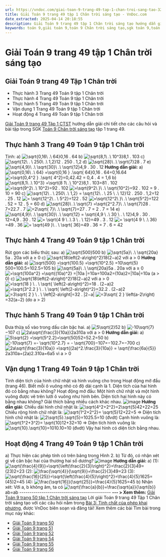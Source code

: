 ```yaml
---
url: https://vndoc.com/giai-toan-9-trang-49-tap-1-chan-troi-sang-tao-323648
title: Giải Toán 9 trang 49 tập 1 Chân trời sáng tạo - VnDoc.com
date_extracted: 2025-04-14 20:18:55
description: Giải Toán 9 trang 49 tập 1 Chân trời sáng tạo hướng dẫn giải chi tiết các câu hỏi và bài tập trong SGK Toán 9 Chân trời sáng tạo tập 1.
keywords: toán 9,giải toán 9,toán 9 Chân trời sáng tạo,sgk toán 9,toán lớp 9,toán lớp 9 Chân trời sáng tạo,sgk toán 9 Chân trời sáng tạo,toán 9 ctst,giải sgk toán 9 Chân trời sáng tạo,toán 9 Chân trời sáng tạo tập 1,giải bài tập toán 9 Chân trời sáng tạo,Tính chất của phép khai phương,toán 9 Chân trời sáng tạo tập 1 trang 49,toán 9 Chân trời sáng tạo tập 1 trang 50,toán 9 Chân trời sáng tạo tập 1 trang 51,toán 9 trang 49,giải toán 9 trang 49,toán 9 trang 49 chân trời,giải toán 9 trang 49 chân trời
---
```


# Giải Toán 9 trang 49 tập 1 Chân trời sáng tạo
## **Giải Toán 9 trang 49 Tập 1 Chân trời**
  * Thực hành 3 Trang 49 Toán 9 tập 1 Chân trời
  * Thực hành 4 Trang 49 Toán 9 tập 1 Chân trời
  * Thực hành 5 Trang 49 Toán 9 tập 1 Chân trời
  * Vận dụng 1 Trang 49 Toán 9 tập 1 Chân trời
  * Hoạt động 4 Trang 49 Toán 9 tập 1 Chân trời

[Giải Toán 9 trang 49 Tập 1 CTST](<https://vndoc.com/giai-toan-9-trang-49-tap-1-chan-troi-sang-tao-323648>) hướng dẫn giải chi tiết cho các câu hỏi và bài tập trong SGK [Toán 9 Chân trời sáng tạo](<https://vndoc.com/toan-9-chan-troi-sang-tao>) tập 1 trang 49.
## **Thực hành 3 Trang 49 Toán 9 tập 1 Chân trời**
Tính:
a\) ![\\sqrt{0,16\\ .\\ 64}](https://i.vdoc.vn/data/image/blank.png)0,16 . 64
b\) ![\\sqrt{8,1\\ .\\ 10^3}](https://i.vdoc.vn/data/image/blank.png)8,1 . 103
c\) ![\\sqrt{12\\  . \\ 250\\ .\\ 1,2}](https://i.vdoc.vn/data/image/blank.png)12 . 250 . 1,2
d\) ![\\sqrt{28}\\ .\\ \\sqrt{7}](https://i.vdoc.vn/data/image/blank.png)28 . 7
e\) ![\\sqrt{4,9}\\ .\\ \\sqrt{30}\\ .\\ \\sqrt{12}](https://i.vdoc.vn/data/image/blank.png)4,9 . 30 . 12
**Hướng dẫn giải:**
a\) ![\\sqrt{0,16\\ .\\ 64} =\\sqrt{0,16 } .\\sqrt{ 64}](https://i.vdoc.vn/data/image/blank.png)0,16 . 64=0,16.64
![=\\sqrt{0,4^2 } .\\sqrt{ 4^2}](https://i.vdoc.vn/data/image/blank.png)=0,42.42
= 0,4 . 4 = 1,6
b\) ![\\sqrt{8,1\\ .\\ 10^3} =\\sqrt{8 1\\ .\\ 10^2}](https://i.vdoc.vn/data/image/blank.png)8,1 . 103=81 . 102
![=\\sqrt{9^2\\ .\\ 10^2}](https://i.vdoc.vn/data/image/blank.png)=92 . 102
![=\\sqrt{9^2\\ }\\ .\\ \\sqrt{10^2}](https://i.vdoc.vn/data/image/blank.png)=92 . 102
= 9 . 10 = 90
c\) ![\\sqrt{12\\  . \\ 250\\ .\\ 1,2} = \\sqrt{12\\  . \\ 25 \\ .\\ 12}](https://i.vdoc.vn/data/image/blank.png)12 . 250 . 1,2=12 . 25 . 12
![= \\sqrt{12^2\\  . \\ 5^2}](https://i.vdoc.vn/data/image/blank.png)=122 . 52
![=\\sqrt{12^2\\ }\\ .\\ \\sqrt{5^2}](https://i.vdoc.vn/data/image/blank.png)=122 . 52
= 12 . 5 = 60
d\) ![\\sqrt{28}\\ .\\ \\sqrt{7} =\\sqrt{2^2.7}\\ .\\ \\sqrt{7}](https://i.vdoc.vn/data/image/blank.png)28 . 7=22.7 . 7
![=2\\sqrt{ 7}\\ .\\ \\sqrt{7}](https://i.vdoc.vn/data/image/blank.png)=27 . 7
= 2 . 7 = 14
e\) ![\\sqrt{4,9}\\ .\\ \\sqrt{30}\\ .\\ \\sqrt{12} = \\sqrt{4,9 \\ .\\  30 \\ . \\ 12}](https://i.vdoc.vn/data/image/blank.png)4,9 . 30 . 12=4,9 . 30 . 12
![= \\sqrt{4 9 \\ .\\  3  \\ . \\ 12}](https://i.vdoc.vn/data/image/blank.png)=49 . 3 . 12
![= \\sqrt{4 9 \\ .\\  36}](https://i.vdoc.vn/data/image/blank.png)=49 . 36
![= \\sqrt{49  }\\ . \\ \\sqrt{  36}](https://i.vdoc.vn/data/image/blank.png)=49 . 36
= 7 . 6 = 42
## **Thực hành 4 Trang 49 Toán 9 tập 1 Chân trời**
Rút gọn các biểu thức sau:
a\) ![\\sqrt{500}](https://i.vdoc.vn/data/image/blank.png)500
b\) ![\\sqrt{5a}\\ .\\ \\sqrt{20a}](https://i.vdoc.vn/data/image/blank.png)5a . 20a với a ≥ 0
c\) ![\\sqrt{18\\left\(2-a\\right\)^2}](https://i.vdoc.vn/data/image/blank.png)18\(2−a\)2 với a > 0
**Hướng dẫn giải:**
a\) ![\\sqrt{500} =\\sqrt{100.5} =\\sqrt{10^2.5} =10\\sqrt{5}](https://i.vdoc.vn/data/image/blank.png)500=100.5=102.5=105
b\) ![\\sqrt{5a}\\ .\\ \\sqrt{20a}](https://i.vdoc.vn/data/image/blank.png)5a . 20a với a ≥ 0
![=\\sqrt{100a^2} =\\sqrt{\(10a\)^2} =|10a |=10a](https://i.vdoc.vn/data/image/blank.png)=100a2=\(10a\)2=|10a|=10a \(a > 0\)
c\) ![\\sqrt{18\\left\(2-a\\right\)^2}](https://i.vdoc.vn/data/image/blank.png)18\(2−a\)2 với a > 0
![=\\sqrt{18 } \\ . \\ \\sqrt{ \\left\(2-a\\right\)^2}](https://i.vdoc.vn/data/image/blank.png)=18 . \(2−a\)2
![=\\sqrt{3^2.2 } \\ . \\ \\sqrt{ \\left\(2-a\\right\)^2}](https://i.vdoc.vn/data/image/blank.png)=32.2 . \(2−a\)2
![=3\\sqrt{ 2 } \\ . \\   \\left|2-a\\right|](https://i.vdoc.vn/data/image/blank.png)=32 . |2−a|
![=3\\sqrt{ 2 }    \\left\(a-2\\right\)](https://i.vdoc.vn/data/image/blank.png)=32\(a−2\) \(do a > 2\)
## **Thực hành 5 Trang 49 Toán 9 tập 1 Chân trời**
Đưa thừa số vào trong dấu căn bậc hai.
a\) ![5\\sqrt{2}](https://i.vdoc.vn/data/image/blank.png)52
b\) ![-10\\sqrt{7}](https://i.vdoc.vn/data/image/blank.png)−107
c\) ![2a\\sqrt{\\frac{3}{10a}}](https://i.vdoc.vn/data/image/blank.png)2a310a với a > 0
**Hướng dẫn giải:**
a\) ![5\\sqrt{2} =\\sqrt{5^2.2}=\\sqrt{50}](https://i.vdoc.vn/data/image/blank.png)52=52.2=50
b\) ![-10\\sqrt{7} =- \\sqrt{10^2.7} = - \\sqrt{700}](https://i.vdoc.vn/data/image/blank.png)−107=−102.7=−700
c\) ![2a\\sqrt{\\frac{3}{10a}} =\\sqrt{\(2a\)^2.\\frac{3}{10a}} = \\sqrt{\\frac{6a}{5}}](https://i.vdoc.vn/data/image/blank.png)2a310a=\(2a\)2.310a=6a5 vì a > 0
## **Vận dụng 1 Trang 49 Toán 9 tập 1 Chân trời**
Tính diện tích của hình chữ nhật và hình vuông cho trong Hoạt động mở đầu \(trang 46\). Biết mỗi ô vuông nhỏ có độ dài cạnh là 1. Diện tích của hai hình đó có bằng nhau không?
Hoạt động mở đầu: Một hình chữ nhật và một hình vuông được vẽ trên lưới ô vuông như hình bên. Diện tích hai hình này có bằng nhau không? Giải thích bằng nhiều cách khác nhau.
![image](https://i.vdoc.vn/data/image/2024/07/04/638557090312486715.png)
**Hướng dẫn giải:**
Chiều dài hình chữ nhật là: ![\\sqrt{4^2+2^2}=2\\sqrt{5}](https://i.vdoc.vn/data/image/blank.png)42+22=25
Chiều rộng hình chữ nhật là: ![\\sqrt{1^2+2^2}= \\sqrt{5}](https://i.vdoc.vn/data/image/blank.png)12+22=5
=> Diện tích hình chữ nhật là: ![2\\sqrt{5}.\\sqrt{5}=10](https://i.vdoc.vn/data/image/blank.png)25.5=10 \(đvdt\)
Cạnh hình vuông là: ![\\sqrt{1^2+3^2}= \\sqrt{10}](https://i.vdoc.vn/data/image/blank.png)12+32=10
=> Diện tích hình vuông là: ![\\sqrt{10}.\\sqrt{10}=10](https://i.vdoc.vn/data/image/blank.png)10.10=10 \(đvdt\)
Vậy hai hình có diện tích bằng nhau.
## **Hoạt động 4 Trang 49 Toán 9 tập 1 Chân trời**
a\) Thực hiện các phép tính có trên bảng trong Hình 2.
b\) Từ đó, có nhận xét gì về căn bậc hai của thương hai số dương?
![image](https://i.vdoc.vn/data/image/2024/07/04/638557090310455623.png)
**Hướng dẫn giải:**
a\) \(1\): ![\\sqrt{\\frac{4}{9}}=\\sqrt{\\left\(\\frac{2}{3}\\right\)^2}=\\frac{2}{3}](https://i.vdoc.vn/data/image/blank.png)49=\(23\)2=23
\(2\): ![\\frac{\\sqrt{4}}{\\sqrt{9}}=\\frac{2}{3}](https://i.vdoc.vn/data/image/blank.png)49=23
\(3\): ![\\sqrt{\\frac{16}{25}}=\\sqrt{\\left\(\\frac{4}{5}\\right\)^2}=\\frac{4}{5}](https://i.vdoc.vn/data/image/blank.png)1625=\(45\)2=45
\(4\): ![\\frac{\\sqrt{16}}{\\sqrt{25}}=\\frac{4}{5}](https://i.vdoc.vn/data/image/blank.png)1625=45
b\) Nhận xét: Với a, b không âm, ta có ![\\sqrt{\\frac{a}{b}}=\\frac{\\sqrt{a}}{\\sqrt{b}}](https://i.vdoc.vn/data/image/blank.png)ab=ab
\----------------------------------------------
**\--- > Xem thêm:** [Giải Toán 9 trang 50 tập 1 Chân trời sáng tạo](<https://vndoc.com/giai-toan-9-trang-50-tap-1-chan-troi-sang-tao-323655>)
Lời giải Toán 9 trang 49 Tập 1 Chân trời sáng tạo với các câu hỏi nằm trong [Bài 3: Tính chất của phép khai phương](<https://vndoc.com/toan-9-chan-troi-sang-tao-bai-3-tinh-chat-cua-phep-khai-phuong-321022>), được VnDoc biên soạn và đăng tải\!
Xem thêm các bài Tìm bài trong mục này khác:
  * [Giải Toán 9 trang 50](</giai-toan-9-trang-50-tap-1-chan-troi-sang-tao-323655>)
  * [Giải Toán 9 trang 51](</giai-toan-9-trang-51-tap-1-chan-troi-sang-tao-323739>)
  * [Giải Toán 9 trang 52](</giai-toan-9-trang-52-tap-1-chan-troi-sang-tao-323774>)
  * [Giải Toán 9 trang 54](</giai-toan-9-trang-54-tap-1-chan-troi-sang-tao-323775>)
  * [Giải Toán 9 trang 55](</giai-toan-9-trang-55-tap-1-chan-troi-sang-tao-323776>)
  * [Giải Toán 9 trang 56](</giai-toan-9-trang-56-tap-1-chan-troi-sang-tao-324007>)

